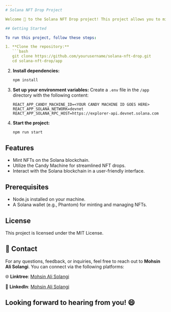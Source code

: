 ```yaml
---
# Solana NFT Drop Project

Welcome 👋 to the Solana NFT Drop project! This project allows you to mint NFTs on the Solana blockchain using the Candy Machine.

## Getting Started

To run this project, follow these steps:

1. **Clone the repository:**
   ```bash
   git clone https://github.com/yourusername/solana-nft-drop.git
   cd solana-nft-drop/app
   ```

2. **Install dependencies:**
   ```bash
   npm install
   ```

3. **Set up your environment variables:**
   Create a `.env` file in the `/app` directory with the following content:
   ```plaintext
   REACT_APP_CANDY_MACHINE_ID=<YOUR CANDY MACHINE ID GOES HERE>
   REACT_APP_SOLANA_NETWORK=devnet
   REACT_APP_SOLANA_RPC_HOST=https://explorer-api.devnet.solana.com
   ```

4. **Start the project:**
   ```bash
   npm run start
   ```

## Features
- Mint NFTs on the Solana blockchain.
- Utilize the Candy Machine for streamlined NFT drops.
- Interact with the Solana blockchain in a user-friendly interface.

## Prerequisites
- Node.js installed on your machine.
- A Solana wallet (e.g., Phantom) for minting and managing NFTs.

## License
This project is licensed under the MIT License.

## 🚀 Contact

For any questions, feedback, or inquiries, feel free to reach out to **Mohsin Ali Solangi**. You can connect via the following platforms:

🌐 **Linktree**: [Mohsin Ali Solangi](https://linktr.ee/mohsinalisolangi)

🔗 **LinkedIn**: [Mohsin Ali Solangi](https://www.linkedin.com/in/mohsinalisolangi/)

Looking forward to hearing from you! 😄
---
```

